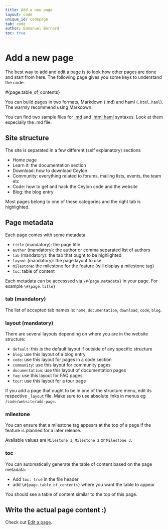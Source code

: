 ```yaml
---
title: Add a new page
layout: code
unique_id: codepage
tab: code
author: Emmanuel Bernard
toc: true
---
```

# Add a new page

The best way to add and edit a page is to look how other pages are done and 
start from here. The following page gives you some keys to understand the code.

#{page.table_of_contents}

You can build pages in two formats, Markdown (.md) and haml (`.html.haml`).
The warmly recommend using Markdown.

You can find two sample files for [.md](/code/website/md-sample) and 
[.html.haml](/code/website/haml-sample) syntaxes. Look at them especially the .md file.

## Site structure

The site is separated in a few different (self explanatory) sections

- Home page
- Learn it: the documentation section
- Download: how to download Ceylon
- Community: everything related to forums, mailing lists, events, the team etc
- Code: how to get and hack the Ceylon code and the website
- Blog: the blog entry

Most pages belong to one of these categories and the right tab is highlighted.

## Page metadata

Each page comes with some metadata.

- `title` (mandatory): the page title
- `author` (mandatory): the author or comma separated list of authors
- `tab` (mandatory): the tab that ought to be highlighted 
- `layout` (mandatory): the page layout to use
- `milestone`: the milestone for the feature (will display a milestone tag)
- `toc`: table of content

Each metadata can be accesssed via `\#{page.metadata}` in your page. For example `\#{page.title}`

### tab (mandatory)
The list of accepted tab names is: `home`, `documentation`, `download`, `code`, `blog`.

### layout (mandatory)

There are several layouts depending on where you are in the website structure:

* `default`: this is the default layout if outside of any specific structure
* `blog`: use this layout of a blog entry
* `code`: use this layout for pages in a code section
* `community`: use this layout for community pages
* `documentation`: use this layout of documentation pages
* `faq`: use this layout for FAQ pages
* `tour`: use this layout for a tour page

If you add a page that ought to be in one of the structure menu, edit its respective `_layout` file. 
Make sure to use absolute links in menus eg `/code/website/add-page`.

### milestone

You can ensure that a milestone tag appears at the top of a page if the feature is planned for a later release.

Available values are `Milestone 1`, `Milestone 2` or `Milestone 3`.

### toc

You can automatically generate the table of content based on the page metadata:

- Add `toc: true` in the file header
- add `\#{page.table_of_contents}` where you want the table to appear

You should see a table of content similar to the top of this page.

## Write the actual page content :)

Check out [Edit a page](/code/website/edit-page).